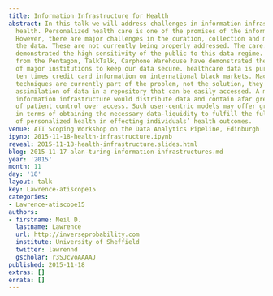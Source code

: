 ```yaml
---
title: Information Infrastructure for Health
abstract: In this talk we will address challenges in information infrastructure for
  health. Personalized health care is one of the promises of the information revolution.
  However, there are major challenges in the curation, collection and management of
  the data. These are not currently being properly addressed. The care.data fiasco
  demonstrated the high sensitivity of the public to this data regime. Data leaks
  from the Pentagon, TalkTalk, Carphone Warehouse have demonstrated the inability
  of major institutions to keep our data secure. healthcare data is purportedly worth
  ten times credit card information on international black markets. Machine learning
  techniques are currently part of the problem, not the solution, they require centralised
  assimilation of data in a repository that can be easily accessed. A more robust
  information infrastructure would distribute data and contain afar greater degree
  of patient control over access. Such user-centric models may offer greater opportunity
  in terms of obtaining the necessary data-liquidity to fulfill the full potential
  of personalized health in effecting individuals’ health outcomes.
venue: ATI Scoping Workshop on the Data Analytics Pipeline, Edinburgh
ipynb: 2015-11-18-health-infrastructure.ipynb
reveal: 2015-11-18-health-infrastructure.slides.html
blog: 2015-11-17-alan-turing-information-infrastructures.md
year: '2015'
month: 11
day: '18'
layout: talk
key: Lawrence-atiscope15
categories:
- Lawrence-atiscope15
authors:
- firstname: Neil D.
  lastname: Lawrence
  url: http://inverseprobability.com
  institute: University of Sheffield
  twitter: lawrennd
  gscholar: r3SJcvoAAAAJ
published: 2015-11-18
extras: []
errata: []
---
```

